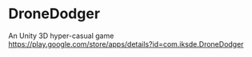 # DroneDodger
An Unity 3D hyper-casual game  
https://play.google.com/store/apps/details?id=com.iksde.DroneDodger
